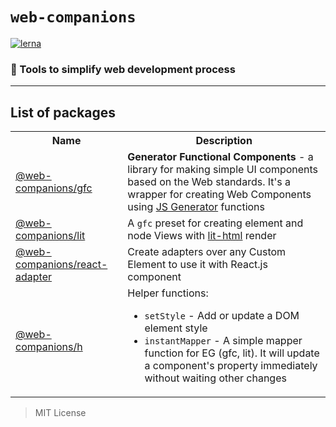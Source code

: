 # `web-companions`

[![lerna](https://img.shields.io/badge/maintained%20with-lerna-cc00ff.svg)](https://lerna.js.org/)

### 🧰 Tools to simplify web development process

---

## List of packages

<table>
   <tr>
    <th>Name</th>
    <th>Description</th>
   </tr>
  <tr>
    <td> <a href="https://github.com/sumbad/web-companions/tree/master/packages/gfc">@web-companions/gfc</a></td>
    <td><b>Generator Functional Components</b> - a library for making simple UI components based on the Web standards. It's a wrapper for creating Web Components using <a href="https://developer.mozilla.org/en-US/docs/Web/JavaScript/Reference/Statements/function*">JS Generator</a> functions</td>
  </tr>
  <tr>
    <td> <a href="https://github.com/sumbad/web-companions/tree/master/packages/lit">@web-companions/lit</a></td>
    <td>A <code>gfc</code> preset for creating element and node Views with <a href="https://lit.dev/docs/libraries/standalone-templates">lit-html</a> render</td>
  </tr>
  <tr>
    <td> <a href="https://github.com/sumbad/web-companions/tree/master/packages/react-adapter">@web-companions/react-adapter</a></td>
    <td>Create adapters over any Custom Element to use it with React.js component</td>
  </tr>
  <tr>
    <td> <a href="https://github.com/sumbad/web-companions/tree/master/packages/h">@web-companions/h</a></td>
    <td>Helper functions: 
        <ul>
            <li><code>setStyle</code> - Add or update a DOM element style</li>
            <li><code>instantMapper</code> - A simple mapper function for EG (gfc, lit). It will update a component's property immediately without waiting other changes</li>
        </ul>
    </td>
  </tr>
</table>

> MIT License